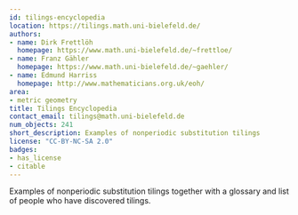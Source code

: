 ```yaml
---
id: tilings-encyclopedia
location: https://tilings.math.uni-bielefeld.de/
authors:
- name: Dirk Frettlöh
  homepage: https://www.math.uni-bielefeld.de/~frettloe/
- name: Franz Gähler
  homepage: https://www.math.uni-bielefeld.de/~gaehler/
- name: Edmund Harriss
  homepage: http://www.mathematicians.org.uk/eoh/
area:
- metric geometry
title: Tilings Encyclopedia
contact_email: tilings@math.uni-bielefeld.de
num_objects: 241
short_description: Examples of nonperiodic substitution tilings
license: "CC-BY-NC-SA 2.0"
badges:
- has_license
- citable
---
```


Examples of nonperiodic substitution tilings together with a glossary and list of people who have discovered tilings.